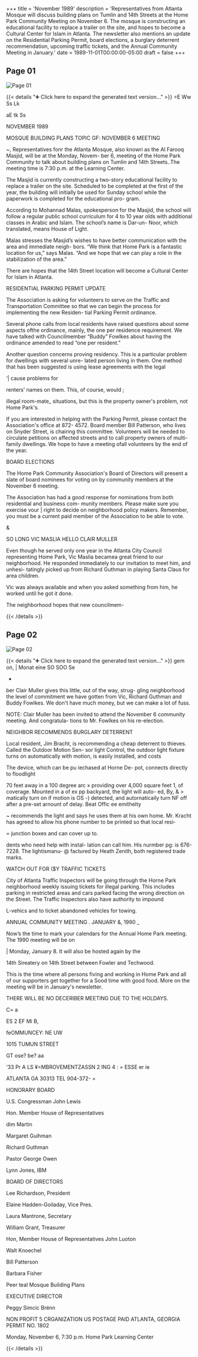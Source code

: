 +++
title = 'November 1989'
description = 'Representatives from Atlanta Mosque will discuss building plans on Tumlin and 14th Streets at the Home Park Community Meeting on November 6. The mosque is constructing an educational facility to replace a trailer on the site, and hopes to become a Cultural Center for Islam in Atlanta. The newsletter also mentions an update on the Residential Parking Permit, board elections, a burglary deterrent recommendation, upcoming traffic tickets, and the Annual Community Meeting in January.'
date = 1989-11-01T00:00:00-05:00
draft = false
+++



## Page 01

![Page 01](/hpcia-newsletter-archive/1989-11_01.jpg)

{{< details "➕ Click here to expand the generated text version..." >}}
=E Ww Ss Lk

aE tk Ss

NOVEMBER 1989

MOSQUE BUILDING PLANS TOPIC GF:
NOVEMBER 6 MEETING

~, Representatives fonr the Atlanta Mosque, also knowri
as the Al Farooq Masjid, will be at the Monday, Novem-
ber 6, meeting of the Home Park Community to talk
about building plans on Tumlin and 14th Streets..The
meeting time is 7:30 p.m. at the Learning Center.

The Masjid is currently constructing a two-story
educational facility to replace a trailer on the site.
Scheduled to be completed at the first of the year, the
building will initially be used for Sunday school while
the paperwork is completed for the educational pro-
gram.

According to Mohannad Malas, spokesperson for
the Masjid, the school will follow a regular public school
curriculum for 4 to 10 year olds with additional classes
in Arabic and Islam. The school’s name is Dar-un-
Noor, which translated, means House of Light.

Malas stresses the Masjid’s wishes to have better
communication with the area and immediate neigh-
bors. “We think that Home Park is a fantastic location
for us,” says Malas. “And we hope that we can play a
role in the stabilization of the area.”

There are hopes that the 14th Street location will
become a Cultural Center for Islam in Atlanta.

RESIDENTIAL PARKING PERMIT UPDATE

The Association is asking for volunteers to serve on the
Traffic and Transportation Committee so that we can
begin the process for implementing the new Residen-
tial Parking Permit ordinance.

Several phone calls from local residents have raised
questions about some aspects ofthe ordinance, mainly,
the one per residence requirement. We have talked
with Councilmember “Buddy” Fowlkes about having
the ordinance amended to read “one per resident.”

Another question concerns proving residency. This
is a particular problem for dwellings with several unre-
lated person living in them. One method that has been
suggested is using lease agreements with the legal

‘| cause problems for

renters’ names on them.
This, of course, would ;

illegal room-mate_
situations, but this
is the property
owner's problem,
not Home Park's.

If you are interested in helping with the Parking
Permit, please contact the Association's office at 872-
4572. Board member Bill Patterson, who lives on
Snyder Street, is chairing this committee. Volunteers
will be needed to circulate petitions on affected streets
and to call property owners of multi-family dwellings.
We hope to have a meeting ofall volunteers by the end
of the year.

BOARD ELECTIONS

The Home Park Community Association's Board of
Directors will present a slate of board nominees for
voting on by community members at the November 6
meeting.

The Association has had a good response for
nominations from both residential and business com-
munity members. Please make sure you exercise vour |
right to decide on neighborhood policy makers.
Remember, you must be a current paid member of the
Association to be able to vote.

&

SO LONG VIC MASLIA
HELLO CLAIR MULLER

Even though he served only one year in the Atlanta City
Council representing Home Park, Vic Maslia becamea
great friend to our neighborhood. He responded
immediately to our invitation to meet him, and unhesi-
tatingly picked up from Richard Guthman in playing
Santa Claus for area children.

Vic was always available and when you asked
something from him, he worked until he got it done.

The neighborhood hopes that new councilmem-


{{< /details >}}




## Page 02

![Page 02](/hpcia-newsletter-archive/1989-11_02.jpg)

{{< details "➕ Click here to expand the generated text version..." >}}
gem on, | Monat eine SO SOO Se

*

ber Clair Muller gives this little, out of the way, strug-
gling neighborhood the level of commitment we have
gotten from Vic, Richard Guthman and Buddy Fowlkes.
We don't have much money, but we can make a lot of
fuss.

NOTE: Clair Muller has been invited to attend the
November 6 community meeting. And congratula-
tions to Mr. Fowlkes on his re-election.

NEIGHBOR RECOMMENDS
BURGLARY DETERRENT

Local resident, Jim Bracht, is recommending a cheap
deterrent to thieves. Called the Outdoor Motion Sen-
sor light Control, the outdoor light fixture turns on
automatically with motion, is easily installed, and costs

The device, which can be pu iechased at Horne De-
pot, connects directly to floodlight

70 feet away in a 100 degree arc
» providing over 4,000 square feet
1, of coverage. Mounted in a
of ex pp backyard, the light will auto-
ed, By, & > matically turn on if motion is
OS -) detected, and autornaticaily turn
NF off after a pre-set arnount of delay.
Beat Offic ee emithelty

~ recommends the light and says he uses them
at his own home. Mr. Kracht has agreed to
allow his phone number to be printed so that local resi-

= junction boxes and can cover up to.

dents who need help with instal-
lation can call him. His nurmber pg:
is 676-7228. The lightismanu- @
factured by Heath Zenith, both
registered trade marks.

WATCH OUT FOR ($Y
TRAFFIC TICKETS

City of Atlanta Traffic Inspectors will be going through
the Horne Park neighborhood weekly issuing tickets for
illegal parking. This includes parking in restricted areas
and cars parked facing the wrong direction on the Street.
The Traffic Inspectors also have authority to impound

L-vehics and to ticket abandoned vehicles for towing.

ANNUAL COMMUNITY MEETING
. JANUARY &, 1990 _

Now’s the time to mark your calendars for the Annual
Home Park meeting. The 1990 meeting will be on

| Monday, January 8. It will also be hosted again by the

14th Sireatery on 14th Street between Fowler and
Techwood.

This is the time where all persons fiving and working
in Home Park and all of our supporters get together for
a Sood time with good food. More on the meeting will
be in January's newsletter.

THERE WILL BE NO DECERIBER
MEETING DUE TO THE HOLDAYS.

C= a

ES 2 EF
Mi B,

feOMMUNCEY:
NE UW

1015 TUMUN STREET

GT ose? be? aa

‘33
Pr A LS
¥=MBROVEMENTZASSN 2 ING 4 :
= ESSE er ie

ATLANTA GA 30313 TEL 904-372- =

HONORARY BOARD

U.S. Congressman John Lewis

Hon. Member House of
Representatives

dim Martin

Margaret Guihman

Richard Guthman

Pastor George Owen

Lynn Jones, IBM

BOARD OF DIRECTORS

Lee Richardson, President

Elaine Hadden-Goiladay, Vice Pres.

Laura Mantrone, Secretary

William Grant, Treasurer

Hon, Member House of
Representatives John Luoton

Walt Knoechel

Bill Patterson

Barbara Fisher

Peer teal Mosque Building Plans

EXECUTIVE DIRECTOR

Peggy Simcic Brénn

NON PROFIT
5 CRGANIZATION
US POSTAGE PAID
ATLANTA, GEORGIA
PERMIT NO. 1802

Monday, November 6, 7:30 p.m.
Home Park Learning Center


{{< /details >}}


